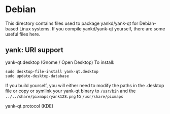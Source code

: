 
Debian
====================
This directory contains files used to package yankd/yank-qt
for Debian-based Linux systems. If you compile yankd/yank-qt yourself, there are some useful files here.

## yank: URI support ##


yank-qt.desktop  (Gnome / Open Desktop)
To install:

	sudo desktop-file-install yank-qt.desktop
	sudo update-desktop-database

If you build yourself, you will either need to modify the paths in
the .desktop file or copy or symlink your yank-qt binary to `/usr/bin`
and the `../../share/pixmaps/yank128.png` to `/usr/share/pixmaps`

yank-qt.protocol (KDE)

